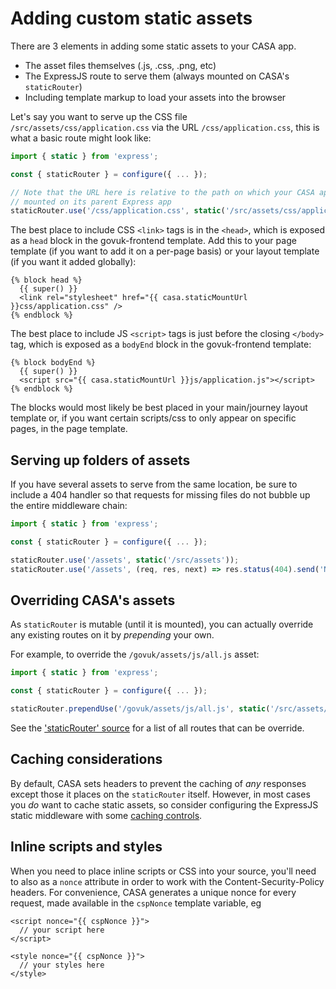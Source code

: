 # Adding custom static assets

There are 3 elements in adding some static assets to your CASA app.

* The asset files themselves (.js, .css, .png, etc)
* The ExpressJS route to serve them (always mounted on CASA's `staticRouter`)
* Including template markup to load your assets into the browser

Let's say you want to serve up the CSS file `/src/assets/css/application.css` via the URL `/css/application.css`, this is what a basic route might look like:

```javascript
import { static } from 'express';

const { staticRouter } = configure({ ... });

// Note that the URL here is relative to the path on which your CASA app is
// mounted on its parent Express app
staticRouter.use('/css/application.css', static('/src/assets/css/application.css'));
```

The best place to include CSS `<link>` tags is in the `<head>`, which is exposed as a `head` block in the govuk-frontend template. Add this to your page template (if you want to add it on a per-page basis) or your layout template (if you want it added globally):

```jinja
{% block head %}
  {{ super() }}
  <link rel="stylesheet" href="{{ casa.staticMountUrl }}css/application.css" />
{% endblock %}
```

The best place to include JS `<script>` tags is just before the closing `</body>` tag, which is exposed as a `bodyEnd` block in the govuk-frontend template:

```jinja
{% block bodyEnd %}
  {{ super() }}
  <script src="{{ casa.staticMountUrl }}js/application.js"></script>
{% endblock %}
```

The blocks would most likely be best placed in your main/journey layout template or, if you want certain scripts/css to only appear on specific pages, in the page template.

## Serving up folders of assets

If you have several assets to serve from the same location, be sure to include a 404 handler so that requests for missing files do not bubble up the entire middleware chain:

```javascript
import { static } from 'express';

const { staticRouter } = configure({ ... });

staticRouter.use('/assets', static('/src/assets'));
staticRouter.use('/assets', (req, res, next) => res.status(404).send('Not found'));
```

## Overriding CASA's assets

As `staticRouter` is mutable (until it is mounted), you can actually override any existing routes on it by _prepending_ your own.

For example, to override the `/govuk/assets/js/all.js` asset:

```javascript
import { static } from 'express';

const { staticRouter } = configure({ ... });

staticRouter.prependUse('/govuk/assets/js/all.js', static('/src/assets/my-all.js'));
```

See the ['staticRouter' source](../../src/routes/static.js) for a list of all routes that can be override.

## Caching considerations

By default, CASA sets headers to prevent the caching of _any_ responses except those it places on the `staticRouter` itself. However, in most cases you _do_ want to cache static assets, so consider configuring the ExpressJS static middleware with some [caching controls](http://expressjs.com/en/resources/middleware/serve-static.html).

## Inline scripts and styles

When you need to place inline scripts or CSS into your source, you'll need to also as a `nonce` attribute in order to work with the Content-Security-Policy headers. For convenience, CASA generates a unique nonce for every request, made available in the `cspNonce` template variable, eg

```jinja
<script nonce="{{ cspNonce }}">
  // your script here
</script>

<style nonce="{{ cspNonce }}">
  // your styles here
</style>
```
